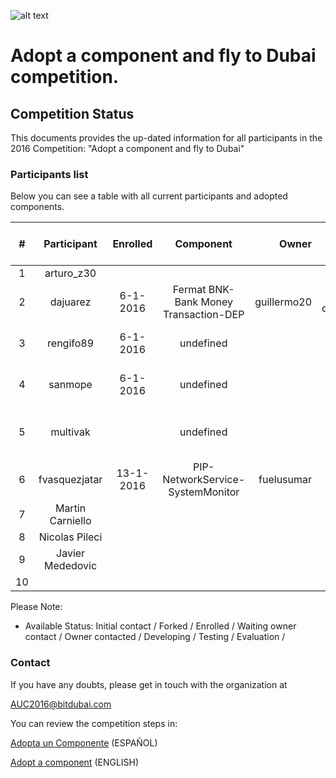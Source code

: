 ![alt text](https://github.com/bitDubai/media-kit/blob/master/Readme%20Image/Fermat%20Logotype/Fermat_Logo_3D.png "Fermat Logo")

# Adopt a component and fly to Dubai competition.

## Competition Status
This documents provides the up-dated information for all participants in the 2016 Competition: "Adopt a component and fly to Dubai"

### Participants list

Below you can see a table with all current participants and adopted components. 

| # | Participant | Enrolled |  Component | Owner | Status | Comments | Score | Amount Collected [USD] |
|:---:|:---:|:---:|:---:|---:|:---:|:---:|:---:|:---:|
|1|arturo_z30| | | | |issue#1 27-12-2015 empty|||
|2|dajuarez|6-1-2016| Fermat BNK-Bank Money Transaction-DEP | guillermo20 |owner contacted||||
|3|rengifo89|6-1-2016| undefined | |initial contact only |isue #8|||
|4|sanmope|6-1-2016 | undefined | | initial contact only |isue #9|||
|5|multivak| |undefined | | repor forked - not enrolled | issue #10 6-1-2016|||
|6|fvasquezjatar|13-1-2016 |PIP-NetworkService-SystemMonitor |fuelusumar| waiting owner contact ||||
|7|Martin Carniello | | | | |martincarniello@gmail.com|||
|8|Nicolas Pileci | | | | |nicolas.pileci@hotmail.com|||
|9|Javier Mededovic | | | | |mededovic_543@yahoo.com.ar|||
|10| | | | | ||||


Please Note: 
* Available Status: Initial contact / Forked / Enrolled / Waiting owner contact / Owner contacted / Developing / Testing / Evaluation / 


### Contact	
If you have any doubts, please get in touch with the organization at

AUC2016@bitdubai.com

You can review the competition steps in:

[Adopta un Componente](http://bitdubai.com/wp/adopta-un-componente) (ESPAÑOL)

[Adopt a component](http://bitdubai.com/wp/adopt-a-component) (ENGLISH)

